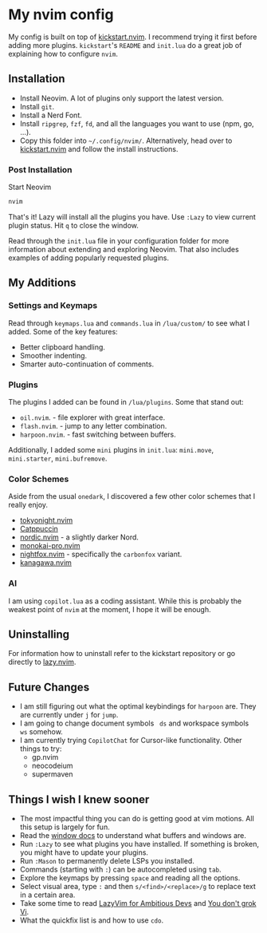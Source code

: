 # My nvim config

My config is built on top of [kickstart.nvim](https://github.com/nvim-lua/kickstart.nvim).
I recommend trying it first before adding more plugins. `kickstart`'s `README` and `init.lua`
do a great job of explaining how to configure `nvim`.

## Installation

- Install Neovim. A lot of plugins only support the latest version.
- Install `git`.
- Install a Nerd Font.
- Install `ripgrep`, `fzf`, `fd`, and all the languages you want to use (npm, go, ...).
- Copy this folder into `~/.config/nvim/`. Alternatively, head over to [kickstart.nvim](https://github.com/nvim-lua/kickstart.nvim)
  and follow the install instructions.

### Post Installation

Start Neovim

```sh
nvim
```

That's it! Lazy will install all the plugins you have. Use `:Lazy` to view
current plugin status. Hit `q` to close the window.

Read through the `init.lua` file in your configuration folder for more
information about extending and exploring Neovim. That also includes
examples of adding popularly requested plugins.

## My Additions

### Settings and Keymaps

Read through `keymaps.lua` and `commands.lua` in `/lua/custom/` to see what I added. Some of the key features:

- Better clipboard handling.
- Smoother indenting.
- Smarter auto-continuation of comments.

### Plugins

The plugins I added can be found in `/lua/plugins`. Some that stand out:

- `oil.nvim`. - file explorer with great interface.
- `flash.nvim`. - jump to any letter combination.
- `harpoon.nvim`. - fast switching between buffers.

Additionally, I added some `mini` plugins in `init.lua`: `mini.move`, `mini.starter`, `mini.bufremove`.

### Color Schemes

Aside from the usual `onedark`, I discovered a few other color schemes that I really enjoy.

- [tokyonight.nvim](https://github.com/folke/tokyonight.nvim)
- [Catppuccin](https://github.com/catppuccin/nvim)
- [nordic.nvim](https://github.com/AlexvZyl/nordic.nvim) - a slightly darker Nord.
- [monokai-pro.nvim](https://github.com/loctvl842/monokai-pro.nvim)
- [nightfox.nvim](https://github.com/EdenEast/nightfox.nvim) - specifically the `carbonfox` variant.
- [kanagawa.nvim](https://github.com/rebelot/kanagawa.nvim)

### AI

I am using `copilot.lua` as a coding assistant. While this is probably the weakest point of `nvim` at the moment,
I hope it will be enough.

## Uninstalling

For information how to uninstall refer to the kickstart repository or go directly to [lazy.nvim](https://lazy.folke.io/usage#-uninstalling).

## Future Changes

- I am still figuring out what the optimal keybindings for `harpoon` are. They are currently under `j` for `jump`.
- I am going to change document symbols ` ds` and workspace symbols ` ws` somehow.
- I am currently trying `CopilotChat` for Cursor-like functionality. Other things to try:
  - gp.nvim
  - neocodeium
  - supermaven

## Things I wish I knew sooner

- The most impactful thing you can do is getting good at vim motions. All this setup is largely for fun.
- Read the [window docs](https://neovim.io/doc/user/windows.html) to understand what buffers and windows are.
- Run `:Lazy` to see what plugins you have installed. If something is broken, you might have to update your plugins.
- Run `:Mason` to permanently delete LSPs you installed.
- Commands (starting with `:`) can be autocompleted using `tab`.
- Explore the keymaps by pressing `space` and reading all the options.
- Select visual area, type `:` and then `s/<find>/<replace>/g` to replace text in a certain area.
- Take some time to read [LazyVim for Ambitious Devs](https://lazyvim-ambitious-devs.phillips.codes/course/chapter-1/) and [You don't grok Vi](https://stackoverflow.com/questions/1218390/what-is-your-most-productive-shortcut-with-vim/1220118#1220118).
- What the quickfix list is and how to use `cdo`.
